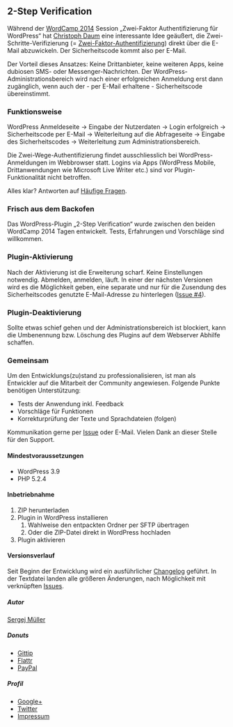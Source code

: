 ## 2-Step Verification


Während der [WordCamp 2014](http://2014.hamburg.wordcamp.org) Session „Zwei-Faktor Authentifizierung für WordPress“ hat [Christoph Daum](http://christoph-daum.de) eine interessante Idee geäußert, die Zwei-Schritte-Verifizierung (= [Zwei-Faktor-Authentifizierung](http://de.wikipedia.org/wiki/Zwei-Faktor-Authentifizierung)) direkt über die E-Mail abzuwickeln. Der Sicherheitscode kommt also per E-Mail.

Der Vorteil dieses Ansatzes: Keine Drittanbieter, keine weiteren Apps, keine dubiosen SMS- oder Messenger-Nachrichten. Der WordPress-Administrationsbereich wird nach einer erfolgreichen Anmeldung erst dann zugänglich, wenn auch der - per E-Mail erhaltene - Sicherheitscode  übereinstimmt.


### Funktionsweise

WordPress Anmeldeseite → Eingabe der Nutzerdaten → Login erfolgreich → Sicherheitscode per E-Mail → Weiterleitung auf die Abfrageseite → Eingabe des Sicherheitscodes → Weiterleitung zum Administrationsbereich.

Die Zwei-Wege-Authentifizierung findet ausschliesslich bei WordPress-Anmeldungen im Webbrowser statt. Logins via Apps (WordPress Mobile, Drittanwendungen wie Microsoft Live Writer etc.) sind vor Plugin-Funktionalität nicht betroffen.

Alles klar? Antworten auf [Häufige Fragen](https://github.com/sergejmueller/2-Step-Verification/wiki/Häufige-Fragen).


### Frisch aus dem Backofen

Das WordPress-Plugin „2-Step Verification“ wurde zwischen den beiden WordCamp 2014 Tagen entwickelt. Tests, Erfahrungen und Vorschläge sind willkommen.


### Plugin-Aktivierung

Nach der Aktivierung ist die Erweiterung scharf. Keine Einstellungen notwendig. Abmelden, anmelden, läuft.
In einer der nächsten Versionen wird es die Möglichkeit geben, eine separate und nur für die Zusendung des Sicherheitscodes genutzte E-Mail-Adresse zu hinterlegen ([Issue #4](https://github.com/sergejmueller/2-Step-Verification/issues/4)).


### Plugin-Deaktivierung

Sollte etwas schief gehen und der Administrationsbereich ist blockiert, kann die Umbenennung bzw. Löschung des Plugins auf dem Webserver Abhilfe schaffen.


### Gemeinsam

Um den Entwicklungs(zu)stand zu professionalisieren, ist man als Entwickler auf die Mitarbeit der Community angewiesen. Folgende Punkte benötigen Unterstützung:

* Tests der Anwendung inkl. Feedback
* Vorschläge für Funktionen
* Korrekturprüfung der Texte und Sprachdateien (folgen)

Kommunikation gerne per [Issue](https://github.com/sergejmueller/2-Step-Verification/issues) oder E-Mail. Vielen Dank an dieser Stelle für den Support.


#### Mindestvoraussetzungen

* WordPress 3.9
* PHP 5.2.4


#### Inbetriebnahme

1. ZIP herunterladen
2. Plugin in WordPress installieren
    1. Wahlweise den entpackten Ordner per SFTP übertragen
    2. Oder die ZIP-Datei direkt in WordPress hochladen
3. Plugin aktivieren


#### Versionsverlauf

Seit Beginn der Entwicklung wird ein ausführlicher [Changelog](https://github.com/sergejmueller/2-Step-Verification/wiki/Changelog) geführt.
In der Textdatei landen alle größeren Änderungen, nach Möglichkeit mit verknüpften [Issues](https://github.com/sergejmueller/2-Step-Verification/issues).


##### Autor

[Sergej Müller](http://wpcoder.de)


##### Donuts

* [Gittip](https://www.gittip.com/sergejmueller/)
* [Flattr](https://flattr.com/submit/auto?user_id=sergej.mueller&url=https%3A%2F%2Fgithub.com%2Fsergejmueller%2F2-Step-Verification)
* [PayPal](https://www.paypal.com/cgi-bin/webscr?cmd=_s-xclick&hosted_button_id=5RDDW9FEHGLG6)


##### Profil

* [Google+](https://plus.google.com/110569673423509816572?rel=author)
* [Twitter](https://twitter.com/wpSEO)
* [Impressum](http://wpcoder.de)
